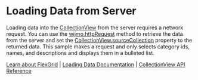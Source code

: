 Loading Data from Server
============

Loading data into the [CollectionView](https://www.grapecity.com/wijmo/api/classes/wijmo.collectionview.html) from the server requires a network request. You can use the [wijmo.httpRequest](https://www.grapecity.com/wijmo/api/index.html#httprequest) method to retrieve the data from the server and set the [CollectionView.sourceCollection](https://www.grapecity.com/wijmo/api/classes/wijmo.collectionview.html#sourcecollection) property to the returned data.  This sample makes a request and only selects category ids, names, and descriptions and displays them in a bulleted list.

[Learn about FlexGrid](https://www.grapecity.com/wijmo/flexgrid-javascript-data-grid) | [Loading Data Documentation](https://www.grapecity.com/wijmo/docs/Topics/Wijmo/Collections/Loading-Data) | [CollectionView API Reference](https://www.grapecity.com/wijmo/api/classes/wijmo.collectionview.html)